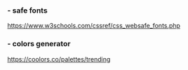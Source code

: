 ### - safe fonts
https://www.w3schools.com/cssref/css_websafe_fonts.php

### - colors generator
https://coolors.co/palettes/trending

